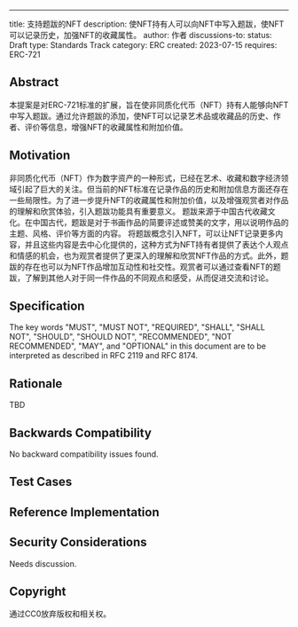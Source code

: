 ---
title: 支持题跋的NFT
description: 使NFT持有人可以向NFT中写入题跋，使NFT可以记录历史，加强NFT的收藏属性。
author: 作者
discussions-to: <URL>
status: Draft
type: Standards Track
category: ERC
created: 2023-07-15
requires: ERC-721 

## Abstract

本提案是对ERC-721标准的扩展，旨在使非同质化代币（NFT）持有人能够向NFT中写入题跋。通过允许题跋的添加，使NFT可以记录艺术品或收藏品的历史、作者、评价等信息，增强NFT的收藏属性和附加价值。

## Motivation

非同质化代币（NFT）作为数字资产的一种形式，已经在艺术、收藏和数字经济领域引起了巨大的关注。但当前的NFT标准在记录作品的历史和附加信息方面还存在一些局限性。为了进一步提升NFT的收藏属性和附加价值，以及增强观赏者对作品的理解和欣赏体验，引入题跋功能具有重要意义。
题跋来源于中国古代收藏文化。在中国古代，题跋是对于书画作品的简要评述或赞美的文字，用以说明作品的主题、风格、评价等方面的内容。
将题跋概念引入NFT，可以让NFT记录更多内容，并且这些内容是去中心化提供的，这种方式为NFT持有者提供了表达个人观点和情感的机会，也为观赏者提供了更深入的理解和欣赏NFT作品的方式。此外，题跋的存在也可以为NFT作品增加互动性和社交性。观赏者可以通过查看NFT的题跋，了解到其他人对于同一件作品的不同观点和感受，从而促进交流和讨论。

## Specification

<!--
  The Specification section should describe the syntax and semantics of any new feature. The specification should be detailed enough to allow competing, interoperable implementations for any of the current Ethereum platforms (besu, erigon, ethereumjs, go-ethereum, nethermind, or others).

  It is recommended to follow RFC 2119 and RFC 8170. Do not remove the key word definitions if RFC 2119 and RFC 8170 are followed.

  TODO: Remove this comment before submitting
-->

The key words "MUST", "MUST NOT", "REQUIRED", "SHALL", "SHALL NOT", "SHOULD", "SHOULD NOT", "RECOMMENDED", "NOT RECOMMENDED", "MAY", and "OPTIONAL" in this document are to be interpreted as described in RFC 2119 and RFC 8174.

## Rationale

<!--
  The rationale fleshes out the specification by describing what motivated the design and why particular design decisions were made. It should describe alternate designs that were considered and related work, e.g. how the feature is supported in other languages.

  The current placeholder is acceptable for a draft.

  TODO: Remove this comment before submitting
-->

TBD

## Backwards Compatibility

<!--

  This section is optional.

  All EIPs that introduce backwards incompatibilities must include a section describing these incompatibilities and their severity. The EIP must explain how the author proposes to deal with these incompatibilities. EIP submissions without a sufficient backwards compatibility treatise may be rejected outright.

  The current placeholder is acceptable for a draft.

  TODO: Remove this comment before submitting
-->

No backward compatibility issues found.

## Test Cases

<!--
  This section is optional for non-Core EIPs.

  The Test Cases section should include expected input/output pairs, but may include a succinct set of executable tests. It should not include project build files. No new requirements may be be introduced here (meaning an implementation following only the Specification section should pass all tests here.)
  If the test suite is too large to reasonably be included inline, then consider adding it as one or more files in `../assets/eip-####/`. External links will not be allowed

  TODO: Remove this comment before submitting
-->

## Reference Implementation

<!--
  This section is optional.

  The Reference Implementation section should include a minimal implementation that assists in understanding or implementing this specification. It should not include project build files. The reference implementation is not a replacement for the Specification section, and the proposal should still be understandable without it.
  If the reference implementation is too large to reasonably be included inline, then consider adding it as one or more files in `../assets/eip-####/`. External links will not be allowed.

  TODO: Remove this comment before submitting
-->

## Security Considerations

<!--
  All EIPs must contain a section that discusses the security implications/considerations relevant to the proposed change. Include information that might be important for security discussions, surfaces risks and can be used throughout the life cycle of the proposal. For example, include security-relevant design decisions, concerns, important discussions, implementation-specific guidance and pitfalls, an outline of threats and risks and how they are being addressed. EIP submissions missing the "Security Considerations" section will be rejected. An EIP cannot proceed to status "Final" without a Security Considerations discussion deemed sufficient by the reviewers.

  The current placeholder is acceptable for a draft.

  TODO: Remove this comment before submitting
-->

Needs discussion.

## Copyright

通过CC0放弃版权和相关权。
